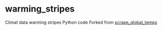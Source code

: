 # warming_stripes
Climat data warming stripes Python  code
Forked from [scrape_global_temps](https://github.com/hausfath/scrape_global_temps)
